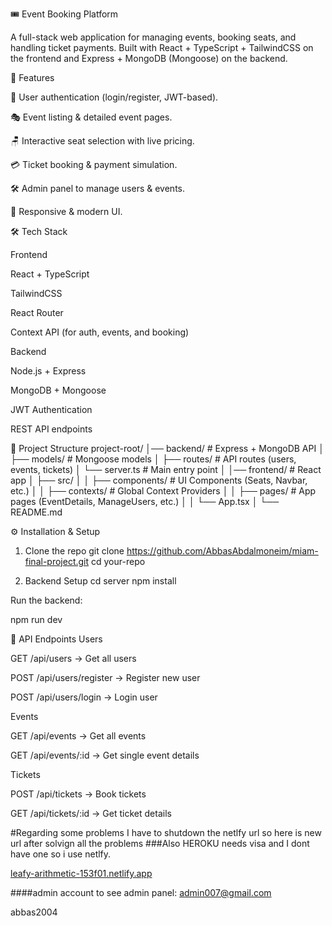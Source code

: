 🎟️ Event Booking Platform

A full-stack web application for managing events, booking seats, and handling ticket payments.
Built with React + TypeScript + TailwindCSS on the frontend and Express + MongoDB (Mongoose) on the backend.

🚀 Features

🔑 User authentication (login/register, JWT-based).

🎭 Event listing & detailed event pages.

🪑 Interactive seat selection with live pricing.

💳 Ticket booking & payment simulation.

🛠️ Admin panel to manage users & events.

📱 Responsive & modern UI.

🛠️ Tech Stack

Frontend

React + TypeScript

TailwindCSS

React Router

Context API (for auth, events, and booking)

Backend

Node.js + Express

MongoDB + Mongoose

JWT Authentication

REST API endpoints

📂 Project Structure
project-root/
│── backend/              # Express + MongoDB API
│   ├── models/           # Mongoose models
│   ├── routes/           # API routes (users, events, tickets)
│   └── server.ts         # Main entry point
│
│── frontend/             # React app
│   ├── src/
│   │   ├── components/   # UI Components (Seats, Navbar, etc.)
│   │   ├── contexts/     # Global Context Providers
│   │   ├── pages/        # App pages (EventDetails, ManageUsers, etc.)
│   │   └── App.tsx
│
└── README.md

⚙️ Installation & Setup
1. Clone the repo
git clone https://github.com/AbbasAbdalmoneim/miam-final-project.git
cd your-repo

2. Backend Setup
cd server
npm install

Run the backend:

npm run dev


🔗 API Endpoints
Users

GET /api/users → Get all users

POST /api/users/register → Register new user

POST /api/users/login → Login user

Events

GET /api/events → Get all events

GET /api/events/:id → Get single event details

Tickets

POST /api/tickets → Book tickets

GET /api/tickets/:id → Get ticket details

#Regarding some problems I have to shutdown the netlfy url so here is new url after solvign all the problems 
###Also HEROKU needs visa and I dont have one so i use netlfy. 

[leafy-arithmetic-153f01.netlify.app](https://luxury-paprenjak-9bad3d.netlify.app/)

####admin account to see admin panel:
admin007@gmail.com

abbas2004

